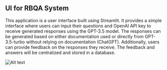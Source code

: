 ## UI for RBQA System

This application is a user interface built using Streamlit. It provides a simple interface where users can input their questions and OpenAI API key to receive generated responses using the GPT-3.5 model. The responses can be generated based on either documentation used or directly from GPT-3.5-turbo without relying on documentation (ChatGPT). Additionally, users can provide feedback on the responses they receive. The feedback and answers will be centralized and stored in a database.


![Alt text](image.png)


